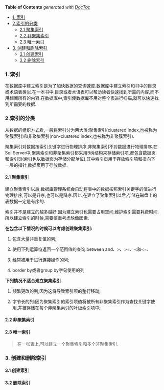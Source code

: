 <!-- START doctoc generated TOC please keep comment here to allow auto update -->
<!-- DON'T EDIT THIS SECTION, INSTEAD RE-RUN doctoc TO UPDATE -->
**Table of Contents**  *generated with [DocToc](https://github.com/thlorenz/doctoc)*

- [1. 索引](#1-%E7%B4%A2%E5%BC%95)
- [2.索引的分类](#2%E7%B4%A2%E5%BC%95%E7%9A%84%E5%88%86%E7%B1%BB)
  - [2.1 聚集索引](#21-%E8%81%9A%E9%9B%86%E7%B4%A2%E5%BC%95)
  - [2.2 非聚集索引](#22-%E9%9D%9E%E8%81%9A%E9%9B%86%E7%B4%A2%E5%BC%95)
  - [2.3 唯一索引](#23-%E5%94%AF%E4%B8%80%E7%B4%A2%E5%BC%95)
- [3. 创建和删除索引](#3-%E5%88%9B%E5%BB%BA%E5%92%8C%E5%88%A0%E9%99%A4%E7%B4%A2%E5%BC%95)
  - [3.1 创建索引](#31-%E5%88%9B%E5%BB%BA%E7%B4%A2%E5%BC%95)
  - [3.2 删除索引](#32-%E5%88%A0%E9%99%A4%E7%B4%A2%E5%BC%95)

<!-- END doctoc generated TOC please keep comment here to allow auto update -->

### 1. 索引

在数据库中建立索引是为了加快数据的查询速度.数据库中建立索引和书中的目录或术语表类似.在一本书中,目录或者术语表可以帮助读者快速找到所需的内容,而不用翻阅所有的内容.在数据库中,索引使数据库不用对整个表进行扫描,就可以快速找到所需要的数据.

### 2.索引的分类

从数据的组织方式看,一般将索引分为两大类:聚集索引(clustered index,也被称为聚簇索引)和非聚集索引(non-clustered index,也被称为非聚簇索引).

聚集索引对数据按索引关键字进行物理排序,非聚集索引不对数据进行物理排序.在Sql Server中,聚集索引和非聚集索引都采用B树结构来存储索引项,都包含数据页和索引页(索引也以数据页为存储分配单位),其中索引页用于存放索引项和指向下一层的指针,数据页用于存放数据.

#### 2.1 聚集索引

建立聚集索引以后,数据库管理系统会自动将表中的数据按照索引关键字的值进行物理排序,可以是升序,也可以是降序.因此,在建立了聚集索引以后,存储在磁盘上的表数据一定是有序的.

索引并不是建立的越多越好,因为建立索引也需要占用空间,维护索引需要耗费时间.所以建立索引的时候,需要慎重考虑映像因素.

**在包含以下情况的时候可以考虑创建聚集索引:**

1. 包含大量非重复值的列;

2. 使用下列运算符返回一个范围值的查询:between and、>、>=、<和<=.

3. 经常被用于进行连接操作的列;

4. border by或者group by字句使用的列

**下列情况不适合建立聚集索引**

1. 频繁更改的列,因为这将导致索引项的整行移动;

2. 字节长的列:因为聚集索引的索引项值将被所有非聚集索引作为查找关键字使用,并被存储在每个非聚集索引的叶级索引项中;

#### 2.2 非聚集索引

#### 2.3 唯一索引

> 在一张表上,可以建立一个聚集索引和多个非聚集索引.

### 3. 创建和删除索引

#### 3.1 创建索引

#### 3.2 删除索引

